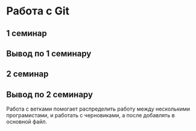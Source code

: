 # Работа с Git
## 1 семинар

## Вывод по 1 семинару

## 2 семинар

## Вывод по 2 семинару
Работа с ветками помогает распределить работу между несколькими програмистами, и работать с черновиками, а после добавлять в основной файл.